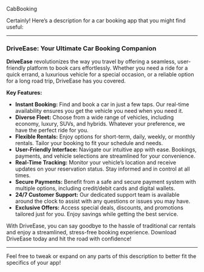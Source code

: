 CabBooking

Certainly! Here’s a description for a car booking app that you might find useful:

---

### **DriveEase: Your Ultimate Car Booking Companion**

**DriveEase** revolutionizes the way you travel by offering a seamless, user-friendly platform to book cars effortlessly. Whether you need a ride for a quick errand, a luxurious vehicle for a special occasion, or a reliable option for a long road trip, DriveEase has you covered.

**Key Features:**

- **Instant Booking:** Find and book a car in just a few taps. Our real-time availability ensures you get the vehicle you need when you need it.
- **Diverse Fleet:** Choose from a wide range of vehicles, including economy, luxury, SUVs, and hybrids. Whatever your preference, we have the perfect ride for you.
- **Flexible Rentals:** Enjoy options for short-term, daily, weekly, or monthly rentals. Tailor your booking to fit your schedule and needs.
- **User-Friendly Interface:** Navigate our intuitive app with ease. Bookings, payments, and vehicle selections are streamlined for your convenience.
- **Real-Time Tracking:** Monitor your vehicle’s location and receive updates on your reservation status. Stay informed and in control at all times.
- **Secure Payments:** Benefit from a safe and secure payment system with multiple options, including credit/debit cards and digital wallets.
- **24/7 Customer Support:** Our dedicated support team is available around the clock to assist with any questions or issues you may have.
- **Exclusive Offers:** Access special deals, discounts, and promotions tailored just for you. Enjoy savings while getting the best service.

With DriveEase, you can say goodbye to the hassle of traditional car rentals and enjoy a streamlined, stress-free booking experience. Download DriveEase today and hit the road with confidence!

---

Feel free to tweak or expand on any parts of this description to better fit the specifics of your app!
